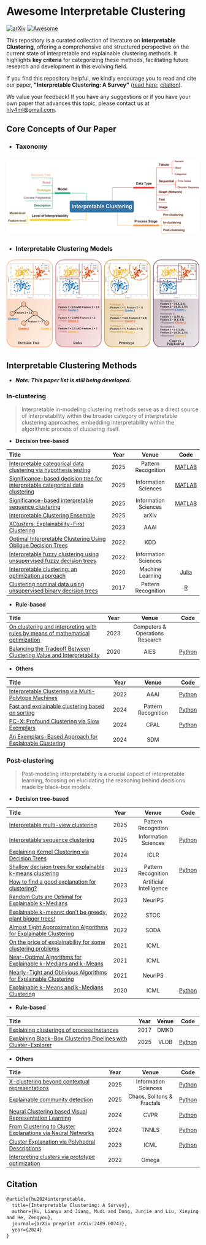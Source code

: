 # Awesome Interpretable Clustering 

[![arXiv](https://img.shields.io/badge/arXiv-2409.00743-b31b1b.svg)](https://arxiv.org/abs/2409.00743) [![Awesome](https://awesome.re/badge.svg)](https://awesome.re)

This repository is a curated collection of literature on **Interpretable Clustering**, offering a comprehensive and structured perspective on the current state of interpretable and explainable clustering methods. It highlights **key criteria** for categorizing these methods, facilitating future research and development in this evolving field. 

If you find this repository helpful, we kindly encourage you to read and cite our paper, **"Interpretable Clustering: A Survey"**  ([read here](https://arxiv.org/pdf/2409.00743); [citation](#Citation)). 

We value your feedback! If you have any suggestions or if you have your own paper that advances this topic, please contact us at hly4ml@gmail.com.

## Core Concepts of Our Paper

- ### Taxonomy


### ![Taxonomy](taxonomy.jpg)

- ### Interpretable Clustering Models

![Models](models.jpg)

## Interpretable Clustering Methods

- ***Note: This paper list is still being developed.***

### In-clustering

> Interpretable in-modeling clustering methods serve as a direct source of interpretability within the broader category of interpretable clustering approaches, embedding interpretability within the algorithmic process of clustering itself.

- **Decision tree-based**

| **Title**                                                    | **Year** |      **Venue**       |                     **Code**                     |
| :----------------------------------------------------------- | :------: | :------------------: | :----------------------------------------------: |
| [Interpretable categorical data clustering via hypothesis testing](https://doi.org/10.1016/j.patcog.2025.111364) |   2025   | Pattern Recognition  |  [MATLAB](https://github.com/hulianyu/SigTree)   |
| [Significance-based decision tree for interpretable categorical data clustering](https://doi.org/10.1016/j.ins.2024.121588) |   2025   | Information Sciences |   [MATLAB](https://github.com/hulianyu/SigDT)    |
| [Significance-based interpretable sequence clustering](https://doi.org/10.1016/j.ins.2025.121972) |   2025   | Information Sciences |   [MATLAB](https://github.com/hulianyu/SigISC)   |
| [Interpretable Clustering Ensemble](https://arxiv.org/abs/2506.05877) |   2025   |        arXiv         |                                                  |
| [XClusters: Explainability-First Clustering](https://doi.org/10.1609/aaai.v37i7.25963) |   2023   |         AAAI         |                                                  |
| [Optimal Interpretable Clustering Using Oblique Decision Trees](https://doi.org/10.1145/3534678.3539361) |   2022   |         KDD          |                                                  |
| [Interpretable fuzzy clustering using unsupervised fuzzy decision trees](https://doi.org/10.1016/j.ins.2022.08.077) |   2022   | Information Sciences |                                                  |
| [Interpretable clustering: an optimization approach](https://doi.org/10.1007/s10994-020-05896-2) |   2020   |   Machine Learning   | [Julia](https://github.com/agniorf/ICOT-Example) |
| [Clustering nominal data using unsupervised binary decision trees](https://doi.org/10.1016/j.patcog.2017.01.031) |   2017   | Pattern Recognition  |       [R](http://ghattas.free.fr/cubt.php)       |

- **Rule-based**

| **Title**                                                    | **Year** |            **Venue**            |                           **Code**                           |
| :----------------------------------------------------------- | :------: | :-----------------------------: | :----------------------------------------------------------: |
| [On clustering and interpreting with rules by means of mathematical optimization](https://doi.org/10.1016/j.cor.2023.106180) |   2023   | Computers & Operations Research |                                                              |
| [Balancing the Tradeoff Between Clustering Value and Interpretability](https://doi.org/10.1145/3375627.3375843) |   2020   |              AIES               | [Python](https://github.com/sandysa/Interpretable_Clustering) |

- **Others**

| **Title**                                                    | **Year** |      **Venue**      |                        **Code**                        |
| :----------------------------------------------------------- | :------: | :-----------------: | :----------------------------------------------------: |
| [Interpretable Clustering via Multi-Polytope Machines](https://doi.org/10.1609/aaai.v36i7.20693) |   2022   |        AAAI         | [Python](https://github.com/conlaw/PolytopeClustering) |
| [Fast and explainable clustering based on sorting](https://doi.org/10.1016/j.patcog.2024.110298) |   2024   | Pattern Recognition |     [Python](https://github.com/nla-group/classix)     |
| [PC-X: Profound Clustering via Slow Exemplars](https://proceedings.mlr.press/v234/pan24a.html) |   2024   |        CPAL         |     [Python](https://github.com/Yuangang-Pan/PC-X)     |
| [An Exemplars-Based Approach for Explainable Clustering](https://doi.org/10.1137/1.9781611978032.6) |   2024   |         SDM         |                                                        |

### Post-clustering

> Post-modeling interpretability is a crucial aspect of interpretable learning, focusing on elucidating the reasoning behind decisions made by black-box models.

- **Decision tree-based**

| **Title**                                                    | **Year** |        **Venue**        |                           **Code**                           |
| :----------------------------------------------------------- | :------: | :---------------------: | :----------------------------------------------------------: |
| [Interpretable multi-view clustering](https://doi.org/10.1016/j.patcog.2025.111418) |   2025   |   Pattern Recognition   |                                                              |
| [Interpretable sequence clustering](https://doi.org/10.1016/j.ins.2024.121453) |   2025   |  Information Sciences   | [Python](https://github.com/jd445/Interpretable-Sequence-Clustering-Tree) |
| [Explaining Kernel Clustering via Decision Trees](https://openreview.net/forum?id=FAGtjl7HOw) |   2024   |          ICLR           |                                                              |
| [Shallow decision trees for explainable k-means clustering](https://doi.org/10.1016/j.patcog.2022.109239) |   2023   |   Pattern Recognition   |      [Python](https://github.com/lmurtinho/ShallowTree)      |
| [How to find a good explanation for clustering?](https://doi.org/10.1016/j.artint.2023.103948) |   2023   | Artificial Intelligence |                                                              |
| [Random Cuts are Optimal for Explainable k-Medians](https://proceedings.neurips.cc/paper_files/paper/2023/hash/d3408794e41dd23e34634344d662f5e9-Abstract-Conference.html) |   2023   |         NeurIPS         |                                                              |
| [Explainable k-means: don’t be greedy, plant bigger trees!](https://doi.org/10.1145/3519935.3520056) |   2022   |          STOC           |                                                              |
| [Almost Tight Approximation Algorithms for Explainable Clustering](https://doi.org/10.1137/1.9781611977073.103) |   2022   |          SODA           |                                                              |
| [On the price of explainability for some clustering problems](https://proceedings.mlr.press/v139/laber21a) |   2021   |          ICML           |                                                              |
| [Near-Optimal Algorithms for Explainable k-Medians and k-Means](https://proceedings.mlr.press/v139/makarychev21a) |   2021   |          ICML           |                                                              |
| [Nearly-Tight and Oblivious Algorithms for Explainable Clustering](https://proceedings.neurips.cc/paper_files/paper/2021/hash/f24ad6f72d6cc4cb51464f2b29ab69d3-Abstract.html) |   2021   |         NeurIPS         |                                                              |
| [Explainable k-Means and k-Medians Clustering](https://proceedings.mlr.press/v119/moshkovitz20a.html) |   2020   |          ICML           |          [Python](https://github.com/navefr/ExKMC)           |

- **Rule-based**

| **Title**                                                    | **Year** | **Venue** |                          **Code**                           |
| :----------------------------------------------------------- | :------: | :-------: | :---------------------------------------------------------: |
| [Explaining clusterings of process instances](https://doi.org/10.1007/s10618-016-0488-4) |   2017   |   DMKD    |                                                             |
| [Explaining Black-Box Clustering Pipelines with Cluster-Explorer](https://doi.org/10.14778/3718057.3718075) |   2025   |   VLDB    | [Python](https://github.com/analysis-bots/cluster-explorer) |

- **Others**

| **Title**                                                    | **Year** |         **Venue**          |                           **Code**                           |
| :----------------------------------------------------------- | :------: | :------------------------: | :----------------------------------------------------------: |
| [X-clustering beyond contextual representations](https://doi.org/10.1016/j.ins.2025.122291) |   2025   |    Information Sciences    |       [Python](https://github.com/TianyiHuang2022/XCR)       |
| [Explainable community detection](https://doi.org/10.1016/j.chaos.2025.116198) |   2025   | Chaos, Solitons & Fractals |         [Python](https://github.com/xuannnn523/CCTS)         |
| [Neural Clustering based Visual Representation Learning](https://doi.org/10.1109/CVPR52733.2024.00546) |   2024   |            CVPR            |         [Python](https://github.com/guikunchen/FEC)          |
| [From Clustering to Cluster Explanations via Neural Networks](https://doi.org/10.1109/TNNLS.2022.3185901) |   2024   |           TNNLS            |    [Python](https://github.com/jacobkauffmann/neon_demo)     |
| [Cluster Explanation via Polyhedral Descriptions](https://proceedings.mlr.press/v202/lawless23a) |   2023   |            ICML            | [Python](https://github.com/conlaw/PolyhedralClusterDescription) |
| [Interpreting clusters via prototype optimization](https://doi.org/10.1016/j.omega.2021.102543) |   2022   |           Omega            |                                                              |

## Citation

    @article{hu2024interpretable,
      title={Interpretable Clustering: A Survey},
      author={Hu, Lianyu and Jiang, Mudi and Dong, Junjie and Liu, Xinying and He, Zengyou},
      journal={arXiv preprint arXiv:2409.00743},
      year={2024}
    }
